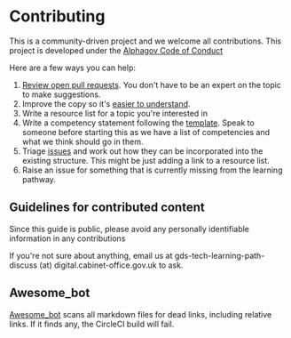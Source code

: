 # Contributing

This is a community-driven project and we welcome all contributions. This project is developed under the [Alphagov Code of Conduct](https://github.com/alphagov/code-of-conduct)

Here are a few ways you can help:

1. [Review open pull requests](https://github.com/alphagov/gds-tech-learning-pathway/pulls). You don't have to be an expert on the topic to make suggestions.
2. Improve the copy so it's [easier to understand](https://www.gov.uk/guidance/content-design/writing-for-gov-uk).
3. Write a resource list for a topic you're interested in
4. Write a competency statement following the [template](template.html). Speak to someone before starting this as we have a list of competencies and what we think should go in them.
4. Triage [issues](https://github.com/alphagov/gds-tech-learning-pathway/issues) and work out how they can be incorporated into the existing structure. This might be just adding a link to a resource list.
5. Raise an issue for something that is currently missing from the learning pathway.

## Guidelines for contributed content

Since this guide is public, please avoid any personally identifiable information in any contributions

If you're not sure about anything, email us at gds-tech-learning-path-discuss (at) digital.cabinet-office.gov.uk to ask.

## Awesome_bot

[Awesome_bot](https://github.com/dkhamsing/awesome_bot) scans all markdown files for dead links, including relative links. If it finds any, the CircleCI build will fail.
